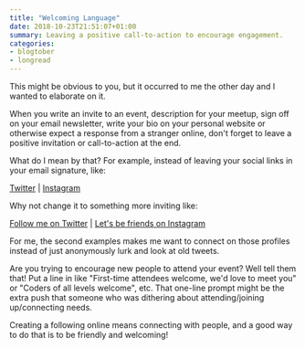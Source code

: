 ```yaml
---
title: "Welcoming Language"
date: 2018-10-23T21:51:07+01:00
summary: Leaving a positive call-to-action to encourage engagement.
categories:
- blogtober
- longread
---
```


This might be obvious to you, but it occurred to me the other day and I wanted to elaborate on it.

When you write an invite to an event, description for your meetup, sign off on your email newsletter, write your bio on your personal website or otherwise expect a response from a stranger online, don't forget to leave a positive invitation or call-to-action at the end.

What do I mean by that? For example, instead of leaving your social links in your email signature, like:

<a href="#">Twitter</a> | <a href="#">Instagram</a>

Why not change it to something more inviting like:

<a href="#">Follow me on Twitter</a> | <a href="#">Let's be friends on Instagram</a>

For me, the second examples makes me want to connect on those profiles instead of just anonymously lurk and look at old tweets.

Are you trying to encourage new people to attend your event? Well tell them that! Put a line in like "First-time attendees welcome, we'd love to meet you" or "Coders of all levels welcome", etc. That one-line prompt might be the extra push that someone who was dithering about attending/joining up/connecting needs.

Creating a following online means connecting with people, and a good way to do that is to be friendly and welcoming!
